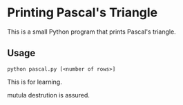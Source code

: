 # Printing Pascal's Triangle

This is a small Python program that prints Pascal's triangle.

## Usage

`python pascal.py [<number of rows>]`

This is for learning.

mutula destrution is assured.
